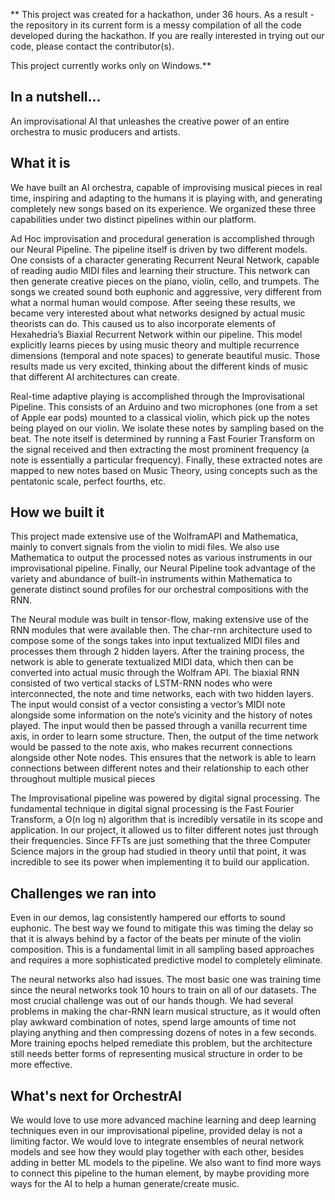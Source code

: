 ** This project was created for a hackathon, under 36 hours. As a result - the repository in its current form is a messy compilation of all the code developed during the hackathon. If you are really interested in trying out our code, please contact the contributor(s).

This project currently works only on Windows.**

## In a nutshell...
An improvisational AI that unleashes the creative power of an entire orchestra to music producers and artists.

## What it is

We have built an AI orchestra, capable of improvising musical pieces in real time, inspiring and adapting to the humans it is playing with, and generating completely new songs based on its experience. We organized these three capabilities under two distinct pipelines within our platform.

Ad Hoc improvisation and procedural generation is accomplished through our Neural Pipeline. The pipeline itself is driven by two different models. One consists of a character generating Recurrent Neural Network, capable of reading audio MIDI files and learning their structure. This network can then generate creative pieces on the piano, violin, cello, and trumpets. The songs we created sound both euphonic and aggressive, very different from what a normal human would compose. After seeing these results, we became very interested about what networks designed by actual music theorists can do. This caused us to also incorporate elements of Hexahedria’s Biaxial Recurrent Network within our pipeline. This model explicitly learns pieces by using music theory and multiple recurrence dimensions (temporal and note spaces) to generate beautiful music. Those results made us very excited, thinking about the different kinds of music that different AI architectures can create.

Real-time adaptive playing is accomplished through the Improvisational Pipeline. This consists of an Arduino and two microphones (one from a set of Apple ear pods) mounted to a classical violin, which pick up the notes being played on our violin. We isolate these notes by sampling based on the beat. The note itself is determined by running a Fast Fourier Transform on the signal received and then extracting the most prominent frequency (a note is essentially a particular frequency). Finally, these extracted notes are mapped to new notes based on Music Theory, using concepts such as the pentatonic scale, perfect fourths, etc.

## How we built it

This project made extensive use of the WolframAPI and Mathematica, mainly to convert signals from the violin to midi files. We also use Mathematica to output the processed notes as various instruments in our improvisational pipeline. Finally, our Neural Pipeline took advantage of the variety and abundance of built-in instruments within Mathematica to generate distinct sound profiles for our orchestral compositions with the RNN.

The Neural module was built in tensor-flow, making extensive use of the RNN modules that were available then. The char-rnn architecture used to compose some of the songs takes into input textualized MIDI files and processes them through 2 hidden layers. After the training process, the network is able to generate textualized MIDI data, which then can be converted into actual music through the Wolfram API. The biaxial RNN consisted of two vertical stacks of LSTM-RNN nodes who were interconnected, the note and time networks, each with two hidden layers. The input would consist of a vector consisting a vector’s MIDI note alongside some information on the note’s vicinity and the history of notes played. The input would then be passed through a vanilla recurrent time axis, in order to learn some structure. Then, the output of the time network would be passed to the note axis, who makes recurrent connections alongside other Note nodes. This ensures that the network is able to learn connections between different notes and their relationship to each other throughout multiple musical pieces

The Improvisational pipeline was powered by digital signal processing. The fundamental technique in digital signal processing is the Fast Fourier Transform, a O(n log n) algorithm that is incredibly versatile in its scope and application. In our project, it allowed us to filter different notes just through their frequencies. Since FFTs are just something that the three Computer Science majors in the group had studied in theory until that point, it was incredible to see its power when implementing it to build our application.

## Challenges we ran into

Even in our demos, lag consistently hampered our efforts to sound euphonic. The best way we found to mitigate this was timing the delay so that it is always behind by a factor of the beats per minute of the violin composition. This is a fundamental limit in all sampling based approaches and requires a more sophisticated predictive model to completely eliminate.

The neural networks also had issues. The most basic one was training time since the neural networks took 10 hours to train on all of our datasets. The most crucial challenge was out of our hands though. We had several problems in making the char-RNN learn musical structure, as it would often play awkward combination of notes, spend large amounts of time not playing anything and then compressing dozens of notes in a few seconds. More training epochs helped remediate this problem, but the architecture still needs better forms of representing musical structure in order to be more effective.


## What's next for OrchestrAI

We would love to use more advanced machine learning and deep learning techniques even in our improvisational pipeline, provided delay is not a limiting factor. We would love to integrate ensembles of neural network models and see how they would play together with each other, besides adding in better ML models to the pipeline. We also want to find more ways to connect this pipeline to the human element, by maybe providing more ways for the AI to help a human generate/create music.
